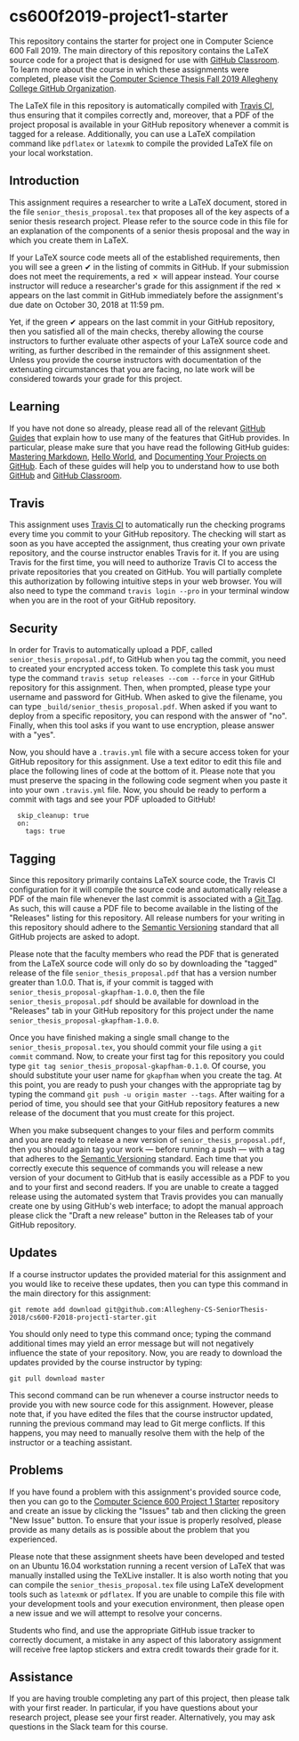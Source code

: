 
# cs600f2019-project1-starter

This repository contains the starter for project one in Computer Science 600
Fall 2019. The main directory of this repository contains the LaTeX source code
for a project that is designed for use with [GitHub
Classroom](https://classroom.github.com/). To learn more about the course in
which these assignments were completed, please visit the [Computer Science Thesis Fall 2019 Allegheny College GitHub
Organization](https://github.com/Allegheny-CS-SeniorThesis-2018).

The LaTeX file in this repository is automatically compiled with [Travis
CI](https://travis-ci.org/), thus ensuring that it compiles correctly and,
moreover, that a PDF of the project proposal is available in your GitHub
repository whenever a commit is tagged for a release. Additionally, you can use
a LaTeX compilation command like `pdflatex` or `latexmk` to compile the provided
LaTeX file on your local workstation.

## Introduction

This assignment requires a researcher to write a LaTeX document, stored in the
file `senior_thesis_proposal.tex` that proposes all of the key aspects of a
senior thesis research project. Please refer to the source code in this file for
an explanation of the components of a senior thesis proposal and the way in
which you create them in LaTeX.

If your LaTeX source code meets all of the established requirements, then you
will see a green &#x2714; in the listing of commits in GitHub. If your
submission does not meet the requirements, a red &#x2717; will appear instead.
Your course instructor will reduce a researcher's grade for this assignment if
the red &#x2717; appears on the last commit in GitHub immediately before the
assignment's due date on October 30, 2018 at 11:59 pm.

Yet, if the green &#x2714; appears on the last commit in your GitHub repository,
then you satisfied all of the main checks, thereby allowing the course
instructors to further evaluate other aspects of your LaTeX source code and
writing, as further described in the remainder of this assignment sheet. Unless
you provide the course instructors with documentation of the extenuating
circumstances that you are facing, no late work will be considered towards your
grade for this project.

## Learning

If you have not done so already, please read all of the relevant [GitHub
Guides](https://guides.github.com/) that explain how to use many of the features
that GitHub provides. In particular, please make sure that you have read the
following GitHub guides: [Mastering
Markdown](https://guides.github.com/features/mastering-markdown/), [Hello
World](https://guides.github.com/activities/hello-world/), and [Documenting Your
Projects on GitHub](https://guides.github.com/features/wikis/). Each of these
guides will help you to understand how to use both [GitHub](http://github.com)
and [GitHub Classroom](https://classroom.github.com/).

## Travis

This assignment uses [Travis CI](https://travis-ci.com/) to automatically run
the checking programs every time you commit to your GitHub repository. The
checking will start as soon as you have accepted the assignment, thus creating
your own private repository, and the course instructor enables Travis for it. If
you are using Travis for the first time, you will need to authorize Travis CI to
access the private repositories that you created on GitHub. You will partially
complete this authorization by following intuitive steps in your web browser.
You will also need to type the command `travis login --pro` in your terminal
window when you are in the root of your GitHub repository.

## Security

In order for Travis to automatically upload a PDF, called
`senior_thesis_proposal.pdf`, to GitHub when you tag the commit, you need to
created your encrypted access token. To complete this task you must type the
command `travis setup releases --com --force` in your GitHub repository for this
assignment. Then, when prompted, please type your username and password for
GitHub. When asked to give the filename, you can type
`_build/senior_thesis_proposal.pdf`. When asked if you want to deploy from a
specific repository, you can respond with the answer of "no". Finally, when
this tool asks if you want to use encryption, please answer with a "yes".

Now, you should have a `.travis.yml` file with a secure access token for your
GitHub repository for this assignment. Use a text editor to edit this file and
place the following lines of code at the bottom of it. Please note that you must
preserve the spacing in the following code segment when you paste it into your
own `.travis.yml` file. Now, you should be ready to perform a commit with tags
and see your PDF uploaded to GitHub!

```
  skip_cleanup: true
  on:
    tags: true
```

## Tagging

Since this repository primarily contains LaTeX source code, the Travis CI
configuration for it will compile the source code and automatically release a
PDF of the main file whenever the last commit is associated with a [Git
Tag](https://git-scm.com/book/en/v2/Git-Basics-Tagging). As such, this will
cause a PDF file to become available in the listing of the "Releases" listing
for this repository. All release numbers for your writing in this repository
should adhere to the [Semantic Versioning](http://semver.org/) standard that
all GitHub projects are asked to adopt.

Please note that the faculty members who read the PDF that is generated from the
LaTeX source code will only do so by downloading the "tagged" release of the
file `senior_thesis_proposal.pdf` that has a version number greater than
1.0.0. That is, if your commit is tagged with
`senior_thesis_proposal-gkapfham-1.0.0`, then the file
`senior_thesis_proposal.pdf` should be available for download in the
"Releases" tab in your GitHub repository for this project under the name
`senior_thesis_proposal-gkapfham-1.0.0`.

Once you have finished making a single small change to the
`senior_thesis_proposal.tex`, you should commit your file using a `git
commit` command. Now, to create your first tag for this repository you could
type `git tag senior_thesis_proposal-gkapfham-0.1.0`. Of course, you should
substitute your user name for `gkapfham` when you create the tag. At this point,
you are ready to push your changes with the appropriate tag by typing the
command `git push -u origin master --tags`. After waiting for a period of time,
you should see that your GitHub repository features a new release of the
document that you must create for this project.

When you make subsequent changes to your files and perform commits and you are
ready to release a new version of `senior_thesis_proposal.pdf`, then you should
again tag your work &mdash; before running a push &mdash; with a tag that
adheres to the [Semantic Versioning](http://semver.org/) standard. Each time
that you correctly execute this sequence of commands you will release a new
version of your document to GitHub that is easily accessible as a PDF to you and
to your first and second readers. If you are unable to create a tagged release
using the automated system that Travis provides you can manually create one by
using GitHub's web interface; to adopt the manual approach please click the
"Draft a new release" button in the Releases tab of your GitHub repository.

## Updates

If a course instructor updates the provided material for this assignment and
you would like to receive these updates, then you can type this command in the
main directory for this assignment:

```
git remote add download git@github.com:Allegheny-CS-SeniorThesis-2018/cs600-F2018-project1-starter.git
```

You should only need to type this command once; typing the command additional
times may yield an error message but will not negatively influence the state of
your repository. Now, you are ready to download the updates provided by the
course instructor by typing:

```
git pull download master
```

This second command can be run whenever a course instructor needs to provide you
with new source code for this assignment. However, please note that, if you have
edited the files that the course instructor updated, running the previous
command may lead to Git merge conflicts. If this happens, you may need to
manually resolve them with the help of the instructor or a teaching assistant.

## Problems

If you have found a problem with this assignment's provided source code, then
you can go to the [Computer Science 600 Project 1
Starter](https://github.com/Allegheny-CS-SeniorThesis-2018/cs600-F2018-project1-starter)
repository and create an issue by clicking the "Issues" tab and then clicking
the green "New Issue" button. To ensure that your issue is properly resolved,
please provide as many details as is possible about the problem that you
experienced.

Please note that these assignment sheets have been developed and tested on an
Ubuntu 16.04 workstation running a recent version of LaTeX that was manually
installed using the TeXLive installer. It is also worth noting that you can
compile the `senior_thesis_proposal.tex` file using LaTeX development tools
such as `latexmk` or `pdflatex`. If you are unable to compile this file with
your development tools and your execution environment, then please open a new
issue and we will attempt to resolve your concerns.

Students who find, and use the appropriate GitHub issue tracker to correctly
document, a mistake in any aspect of this laboratory assignment will receive
free laptop stickers and extra credit towards their grade for it.

## Assistance

If you are having trouble completing any part of this project, then please talk
with your first reader. In particular, if you have questions about your research project, please
see your first reader. Alternatively, you may ask questions in the Slack
team for this course.
